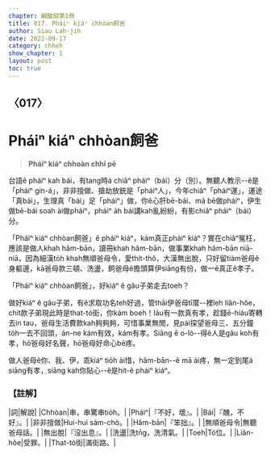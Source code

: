 ```yaml
---
chapter: 鹹酸甜第1冊
title: 017. Pháiⁿ kiáⁿ chhòan飼爸
author: Siau Lah-jih
date: 2022-09-17
category: chheh
show_chapter: 1
layout: post
toc: true
---
```

  
## 〈017〉
# Pháiⁿ kiáⁿ chhòan飼爸
>**Pháiⁿ kiáⁿ chhoàn chhī pē**
 

台語ê pháiⁿ kah bái，有tang時á chiâⁿ pháiⁿ（bái）分（別）。無聽人教示--ê是「pháiⁿ gín-á」，非非擅做、搶劫放銃是「pháiⁿ人」，今年chiâⁿ「pháiⁿ運」，運途「真bái」，生理真「bái」足「pháiⁿ」做，你ê心肝bē-bái、mā bē做pháiⁿ，伊生做bē-bái soah ài做pháiⁿ，pháiⁿ a̍h bái講kah亂紛紛，有影chiâⁿ pháiⁿ（bái）分。

「Pháiⁿ kiáⁿ chhòan飼爸」ê pháiⁿ kiáⁿ，kám真正pháiⁿ kiáⁿ？實在chiâⁿ冤枉，應該是做人khah hâm-bān，讀冊khah hâm-bān，做事業khah hâm-bān niā-niā，因為細漢to̍h khah無順爸母令，愛thit-thô，大漢無出脫，只好留tiàm爸母ê身軀邊，kā爸母款三頓、洗盪，飼爸母ê擔頭算伊siāng有份，做一ê真正ê孝子。

「Pháiⁿ kiáⁿ chhòan飼爸」，好kiáⁿ ê gâu子弟走去toeh？

做好kiáⁿ ê gâu子弟，有ê求取功名teh好過，管thāi伊爸母tī厝--裡leh liân-hôe，chit款子弟現此時是that-tó街，你kám boeh！Iáu有一款真有孝，趁錢ē-hiáu寄轉去in tau，爸母生活費款kah夠夠夠，可惜事業無閒，見pái探望爸母三、五分鐘to̍h一去不回頭，án-ne kám有效，kám有孝。Siāng ē o-ló--得ê人是gâu koh有孝，hō͘爸母好名聲，hō͘爸母好命心bē疼。

做人爸母ê你、我、伊，乖kiáⁿ tio̍h ài惜，hâm-bān--ê mā ài疼，無一定到尾á siāng有孝，siāng kah你貼心--ê是hit-ê pháiⁿ kiáⁿ。



### 【註解】

|詞|解說|
|Chhòan|串，串驚串tio̍h。|
|Pháiⁿ|『不好，壞』。|
|Bái|『醜，不好』。|
|非非擅做|Hui-hui sám-chò。|
|Hâm-bān|『笨拙』。|
|無順爸母令|無聽爸母話。|
|無出脫|『沒出息』。|
|洗盪|洗tn̄g，洗清氣。|
|Toeh|Tó位。|
|Liân-hôe|受罪。|
|That-tó街|滿街路。|


